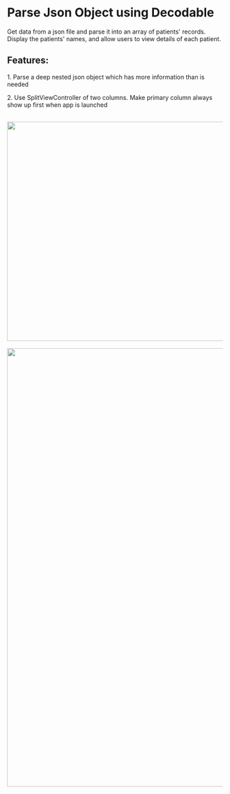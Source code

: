 <h1>Parse Json Object using Decodable</h1>

<p>Get data from a json file and parse it into an array of patients' records. Display the patients' names, and allow users to view details of each patient.</p>

<h2>Features:</h2>
<p>1. Parse a deep nested json object which has more information than is needed</p>
<p>2. Use SplitViewController of two columns. Make primary column always show up first when app is launched</p>

<br/>
<div><img src="/screenshot.png" width="512"></div>
<br/>
<div><img src="/data_screenshot.png" width="1024"></div>

